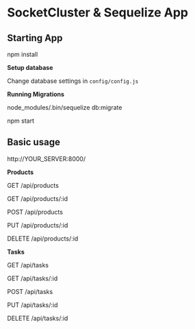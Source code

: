 SocketCluster & Sequelize App
======

## Starting App

npm install

**Setup database**

Change database settings in `config/config.js`

**Running Migrations**

node_modules/.bin/sequelize db:migrate

npm start

## Basic usage

http://YOUR_SERVER:8000/

**Products**

GET /api/products

GET /api/products/:id

POST /api/products

PUT /api/products/:id

DELETE /api/products/:id


**Tasks**

GET /api/tasks

GET /api/tasks/:id

POST /api/tasks

PUT /api/tasks/:id

DELETE /api/tasks/:id
